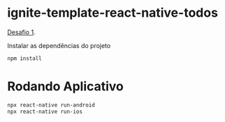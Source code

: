 # ignite-template-react-native-todos

[Desafio 1](https://www.notion.so/Desafio-01-Conceitos-do-React-Native-424de969f3274ed5b9b49534b288a04d).

Instalar as dependências do projeto
```sh
npm install
```

# Rodando Aplicativo
```sh
npx react-native run-android
npx react-native run-ios
```